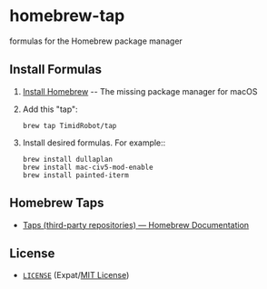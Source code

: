 # homebrew-tap

formulas for the Homebrew package manager


## Install Formulas

1. [Install Homebrew][brewinstall] -- The missing package manager for macOS
2. Add this "tap":
    ```shell
    brew tap TimidRobot/tap
    ```
3. Install desired formulas. For example::

    ```shell
    brew install dullaplan
    brew install mac-civ5-mod-enable
    brew install painted-iterm
    ```

[brewinstall]:http://brew.sh/#install


## Homebrew Taps

- [Taps (third-party repositories) — Homebrew Documentation][taps]

[taps]:https://docs.brew.sh/Taps


## License

- [`LICENSE`](LICENSE) (Expat/[MIT License][mit])

[mit]:http://www.opensource.org/licenses/MIT "The MIT License (MIT)"
